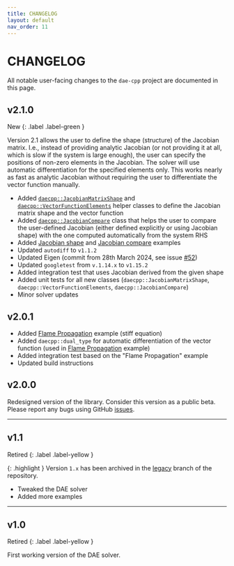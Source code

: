 ```yaml
---
title: CHANGELOG
layout: default
nav_order: 11
---
```


# CHANGELOG

All notable user-facing changes to the `dae-cpp` project are documented in this page.

## v2.1.0

New
{: .label .label-green }

Version 2.1 allows the user to define the shape (structure) of the Jacobian matrix. I.e., instead of providing analytic Jacobian (or not providing it at all, which is slow if the system is large enough), the user can specify the positions of non-zero elements in the Jacobian. The solver will use automatic differentiation for the specified elements only. This works nearly as fast as analytic Jacobian without requiring the user to differentiate the vector function manually.

- Added [`daecpp::JacobianMatrixShape`](jacobian-matrix.html#jacobian-matrix-shape) and [`daecpp::VectorFunctionElements`](vector-function.html#element-by-element-vector-function-to-define-the-jacobian-shape) helper classes to define the Jacobian matrix shape and the vector function
- Added [`daecpp::JacobianCompare`](jacobian-matrix.html#jacobian-matrix-check) class that helps the user to compare the user-defined Jacobian (either defined explicitly or using Jacobian shape) with the one computed automatically from the system RHS
- Added [Jacobian shape](https://github.com/dae-cpp/dae-cpp/blob/master/examples/jacobian_shape/jacobian_shape.cpp) and [Jacobian compare](https://github.com/dae-cpp/dae-cpp/blob/master/examples/jacobian_compare/jacobian_compare.cpp) examples
- Updated `autodiff` to `v1.1.2`
- Updated Eigen (commit from 28th March 2024, see issue [#52](https://github.com/dae-cpp/dae-cpp/issues/52))
- Updated `googletest` from `v.1.14.x` to `v1.15.2`
- Added integration test that uses Jacobian derived from the given shape
- Added unit tests for all new classes (`daecpp::JacobianMatrixShape`, `daecpp::VectorFunctionElements`, `daecpp::JacobianCompare`)
- Minor solver updates

## v2.0.1

- Added [Flame Propagation](https://github.com/dae-cpp/dae-cpp/blob/master/examples/flame_propagation/flame_propagation.cpp) example (stiff equation)
- Added `daecpp::dual_type` for automatic differentiation of the vector function (used in [Flame Propagation](https://github.com/dae-cpp/dae-cpp/blob/master/examples/flame_propagation/flame_propagation.cpp) example)
- Added integration test based on the "Flame Propagation" example
- Updated build instructions

## v2.0.0

Redesigned version of the library. Consider this version as a public beta.
Please report any bugs using GitHub [issues](https://github.com/dae-cpp/dae-cpp/issues).

----

## v1.1

Retired
{: .label .label-yellow }

{: .highlight }
Version `1.x` has been archived in the [legacy](https://github.com/dae-cpp/dae-cpp/tree/legacy) branch of the repository.

- Tweaked the DAE solver
- Added more examples

----

## v1.0

Retired
{: .label .label-yellow }

First working version of the DAE solver.

